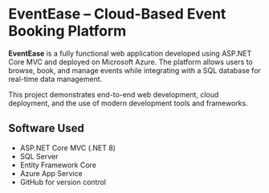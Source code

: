 # EventEase – Cloud-Based Event Booking Platform

**EventEase** is a fully functional web application developed using ASP.NET Core MVC and deployed on Microsoft Azure. The platform allows users to browse, book, and manage events while integrating with a SQL database for real-time data management. 

This project demonstrates end-to-end web development, cloud deployment, and the use of modern development tools and frameworks.

## Software Used
- ASP.NET Core MVC (.NET 8)
- SQL Server
- Entity Framework Core
- Azure App Service
- GitHub for version control
